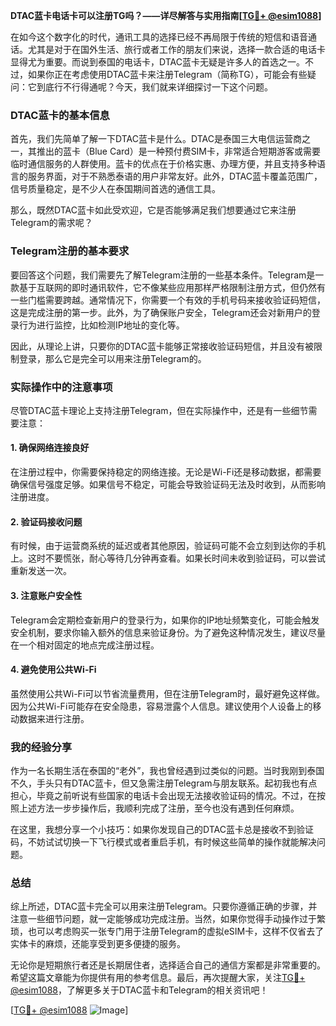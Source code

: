 **DTAC蓝卡电话卡可以注册TG吗？——详尽解答与实用指南[[TG💪+ @esim1088](https://t.me/s/esim1088)]**

在如今这个数字化的时代，通讯工具的选择已经不再局限于传统的短信和语音通话。尤其是对于在国外生活、旅行或者工作的朋友们来说，选择一款合适的电话卡显得尤为重要。而说到泰国的电话卡，DTAC蓝卡无疑是许多人的首选之一。不过，如果你正在考虑使用DTAC蓝卡来注册Telegram（简称TG），可能会有些疑问：它到底行不行得通呢？今天，我们就来详细探讨一下这个问题。

### DTAC蓝卡的基本信息

首先，我们先简单了解一下DTAC蓝卡是什么。DTAC是泰国三大电信运营商之一，其推出的蓝卡（Blue Card）是一种预付费SIM卡，非常适合短期游客或需要临时通信服务的人群使用。蓝卡的优点在于价格实惠、办理方便，并且支持多种语言的服务界面，对于不熟悉泰语的用户非常友好。此外，DTAC蓝卡覆盖范围广，信号质量稳定，是不少人在泰国期间首选的通信工具。

那么，既然DTAC蓝卡如此受欢迎，它是否能够满足我们想要通过它来注册Telegram的需求呢？

### Telegram注册的基本要求

要回答这个问题，我们需要先了解Telegram注册的一些基本条件。Telegram是一款基于互联网的即时通讯软件，它不像某些应用那样严格限制注册方式，但仍然有一些门槛需要跨越。通常情况下，你需要一个有效的手机号码来接收验证码短信，这是完成注册的第一步。此外，为了确保账户安全，Telegram还会对新用户的登录行为进行监控，比如检测IP地址的变化等。

因此，从理论上讲，只要你的DTAC蓝卡能够正常接收验证码短信，并且没有被限制登录，那么它是完全可以用来注册Telegram的。

### 实际操作中的注意事项

尽管DTAC蓝卡理论上支持注册Telegram，但在实际操作中，还是有一些细节需要注意：

#### 1. 确保网络连接良好
在注册过程中，你需要保持稳定的网络连接。无论是Wi-Fi还是移动数据，都需要确保信号强度足够。如果信号不稳定，可能会导致验证码无法及时收到，从而影响注册进度。

#### 2. 验证码接收问题
有时候，由于运营商系统的延迟或者其他原因，验证码可能不会立刻到达你的手机上。这时不要慌张，耐心等待几分钟再查看。如果长时间未收到验证码，可以尝试重新发送一次。

#### 3. 注意账户安全性
Telegram会定期检查新用户的登录行为，如果你的IP地址频繁变化，可能会触发安全机制，要求你输入额外的信息来验证身份。为了避免这种情况发生，建议尽量在一个相对固定的地点完成注册过程。

#### 4. 避免使用公共Wi-Fi
虽然使用公共Wi-Fi可以节省流量费用，但在注册Telegram时，最好避免这样做。因为公共Wi-Fi可能存在安全隐患，容易泄露个人信息。建议使用个人设备上的移动数据来进行注册。

### 我的经验分享

作为一名长期生活在泰国的“老外”，我也曾经遇到过类似的问题。当时我刚到泰国不久，手头只有DTAC蓝卡，但又急需注册Telegram与朋友联系。起初我也有点担心，毕竟之前听说有些国家的电话卡会出现无法接收验证码的情况。不过，在按照上述方法一步步操作后，我顺利完成了注册，至今也没有遇到任何麻烦。

在这里，我想分享一个小技巧：如果你发现自己的DTAC蓝卡总是接收不到验证码，不妨试试切换一下飞行模式或者重启手机，有时候这些简单的操作就能解决问题。

### 总结

综上所述，DTAC蓝卡完全可以用来注册Telegram。只要你遵循正确的步骤，并注意一些细节问题，就一定能够成功完成注册。当然，如果你觉得手动操作过于繁琐，也可以考虑购买一张专门用于注册Telegram的虚拟eSIM卡，这样不仅省去了实体卡的麻烦，还能享受到更多便捷的服务。

无论你是短期旅行者还是长期居住者，选择适合自己的通信方案都是非常重要的。希望这篇文章能为你提供有用的参考信息。最后，再次提醒大家，关注[TG💪+ @esim1088](https://t.me/s/esim1088)，了解更多关于DTAC蓝卡和Telegram的相关资讯吧！

[[TG💪+ @esim1088](https://t.me/s/esim1088) ![Image](https://i.postimg.cc/4NQfJmqS/Snipaste-2025-05-13-00-14-12.png)]